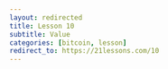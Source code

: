 ```yaml
---
layout: redirected
title: Lesson 10
subtitle: Value
categories: [bitcoin, lesson]
redirect_to: https://21lessons.com/10
---
```

